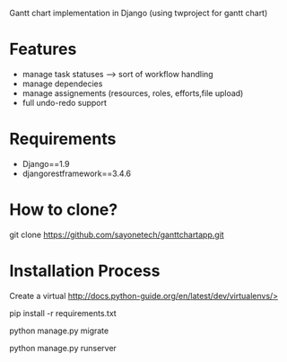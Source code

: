 
Gantt chart implementation in Django (using twproject for gantt chart)

# Features
* manage task statuses –> sort of workflow handling
* manage dependecies
* manage assignements (resources, roles, efforts,file upload)
* full undo-redo support

# Requirements
* Django==1.9
* djangorestframework==3.4.6

# How to clone?
git clone https://github.com/sayonetech/ganttchartapp.git

# Installation Process

Create a virtual http://docs.python-guide.org/en/latest/dev/virtualenvs/>

pip install -r requirements.txt

python manage.py migrate

python manage.py runserver
